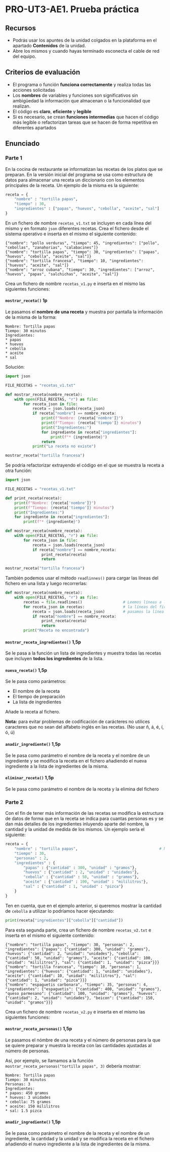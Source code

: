 # PRO-UT3-AE1. Prueba práctica

## Recursos

* Podrás usar los apuntes de la unidad colgados en la plataforma en el apartado **Contenidos** de la unidad.
* Abre los mismos y cuando hayas terminado esconecta el cable de red del equipo. 


## Criterios de evaluación

* El programa o función **funciona correctamente** y realiza todas las acciones solicitadas
* Los **nombres** de variables y funciones son significativos sin ambigüedad la información que almacenan o la funcionalidad que realizan.
* El código es **claro**, **eficiente** y **legible**
* Si es necesario, se crean **funciones intermedias** que hacen el código más legible o refactorizan tareas que se hacen de forma repetitiva en diferentes apartados

## Enunciado

### Parte 1

En la cocina de restaurante se informatizan las recetas de los platos que se preparan. En la versión inicial del programa se usa como estructura de datos para almacenar una receta un diccionario con los elementos principales de la receta. Un ejemplo de la misma es la siguiente:

```python
receta = {
    "nombre" : "tortilla papas",                                        # Nombre de la receta
    "tiempo" : 30,                                                      # Tiempo en minutos de elaboración
    "ingredientes" : ["papas", "huevos", "cebolla", "aceite", "sal"]
}
``` 

En un fichero de nombre `recetas_v1.txt` se incluyen en cada línea del mismo y en formato `json` diferentes recetas. Crea el fichero desde el sistema operativo e inserta en el mismo el siguiente contenido:

```
{"nombre": "pollo verduras", "tiempo": 45, "ingredientes": ["pollo", "cebollas", "zanahorias", "calabacines"]}
{"nombre": "tortilla papas", "tiempo": 30, "ingredientes": ["papas", "huevos", "cebolla", "aceite", "sal"]}
{"nombre": "tortilla francesa", "tiempo": 10, "ingredientes": ["huevos", "aceite", "sal"]}
{"nombre": "arroz cubana", "tiempo": 30, "ingredientes": ["arroz", "huevos", "papas", "salchichas", "aceite", "sal"]}
```

Crea un fichero de nombre `recetas_v1.py` e inserta en el mismo las siguientes funciones:

#### `mostrar_receta()` **1p**

Le pasamos el **nombre de una receta** y muestra por pantalla la información de la misma de la forma:

```
Nombre: Tortilla papas
Tiempo: 30 minutos
Ingredientes:
* papas
* huevos
* cebolla
* aceite
* sal
```

Solución:

```python
import json

FILE_RECETAS = "recetas_v1.txt"

def mostrar_receta(nombre_receta):
    with open(FILE_RECETAS, "r") as file:
        for receta_json in file:
            receta = json.loads(receta_json)
            if receta["nombre"] == nombre_receta:
                print(f"Nombre: {receta['nombre']}")
                print(f"Tiempo: {receta['tiempo']} minutos")
                print("Ingredientes:")
                for ingrediente in receta["ingredientes"]:
                    print(f"* {ingrediente}")
                return
            print("La receta no existe")

mostrar_receta("tortilla francesa")
```

Se podría refactorizar extrayendo el código en el que se muestra la receta a otra función:

```python
import json

FILE_RECETAS = "recetas_v1.txt"

def print_receta(receta):
    print(f"Nombre: {receta['nombre']}")
    print(f"Tiempo: {receta['tiempo']} minutos")
    print("Ingredientes:")
    for ingrediente in receta["ingredientes"]:
        print(f"* {ingrediente}")

def mostrar_receta(nombre_receta):
    with open(FILE_RECETAS, "r") as file:
        for receta_json in file:
            receta = json.loads(receta_json)
            if receta["nombre"] == nombre_receta:
                print_receta(receta)
                return

mostrar_receta("tortilla francesa")
```

También podemos usar el método `readlinnes()` para cargar las líneas del fichero en una lista y luego recorrerlas:

```python
def mostrar_receta(nombre_receta):
    with open(FILE_RECETAS, "r") as file:
        recetas = file.readlines()                  # Leemos líneas a lista
        for receta_json in recetas:                 # la líneas del fichero contienen texto en formato json
            receta = json.loads(receta_json)        # pasamos la línea a diccionario
            if receta["nombre"] == nombre_receta:
                print_receta(receta)
                return
        print("Receta no encontrada")
```

#### `mostrar_receta_ingredientes()` **1,5p**

Se le pasa a la función un lista de ingredientes y muestra todas las recetas que incluyen **todos los ingredientes** de la lista.

#### `nueva_receta()` **1,5p**

Se le pasa como parámetros:
* El nombre de la receta
* El tiempo de preparación
* La lista de ingredientes

Añade la receta al fichero.

**Nota:** para evitar problemas de codificación de carácteres no utilices caracteres que no sean del alfabeto inglés en las recetas. (No usar ñ, á, é, í, ó, ú)

#### `anadir_ingrediente()` **1,5p**

Se le pasa como parámetro el nombre de la receta y el nombre de un ingrediente y se modifica la receta en el fichero añadiendo el nueva ingrediente a la lista de ingredientes de la misma.

#### `eliminar_receta()` **1,5p**

Se le pasa como parámetro el nombre de la receta y la elimina del fichero

### Parte 2

Con el fin de tener más información de las recetas se modifica la estructura de datos de forma que en la receta se indica para cuantas personas es y se dan más detalles de los ingredientes inluyendo aparte del nombre, la cantidad y la unidad de medida de los mismos. Un ejemplo sería el siguiente:

```python
receta = {
    "nombre" : "tortilla papas",                                    # Nombre de la receta
    "tiempo" : 30,                                                     # Tiempo en minutos de elaboración
    "personas" : 2,
    "ingredientes" : {
        "papas" : {"cantidad" : 300, "unidad" : "gramos"},
        "huevos" : {"cantidad" : 2, "unidad" : "unidades"},
        "cebolla" : {"cantidad" : 50, "unidad" : "gramos"},
        "aceite" : {"cantidad" : 100, "unidad" : "mililitros"},
        "sal" : {"cantidad" : 1, "unidad" : "pizca"}
    }
}
``` 

Ten en cuenta, que en el ejemplo anterior, si queremos mostrar la cantidad de `cebolla` a utilizar lo podríamos hacer ejecutando: 

```python
print(receta["ingredientes"]["cebolla"]["cantidad"])
```

Para esta segunda parte, crea un fichero de nombre `recetas_v2.txt` e inserta en el mismo el siguiente contenido:

```
{"nombre": "tortilla papas", "tiempo": 30, "personas": 2, "ingredientes": {"papas": {"cantidad": 300, "unidad": "gramos"}, "huevos": {"cantidad": 2, "unidad": "unidades"}, "cebolla": {"cantidad": 50, "unidad": "gramos"}, "aceite": {"cantidad": 100, "unidad": "mililitros"}, "sal": {"cantidad": 1, "unidad": "pizca"}}}
{"nombre": "tortilla francesa", "tiempo": 10, "personas": 1, "ingredientes": {"huevos": {"cantidad": 1, "unidad": "unidades"}, "aceite": {"cantidad": 10, "unidad": "mililitros"}, "sal": {"cantidad": 1, "unidad": "pizca"}}}
{"nombre": "espaguetis carbonara", "tiempo": 35, "personas": 4, "ingredientes": {"espaguetis": {"cantidad": 400, "unidad": "gramos"}, "queso parmesano": {"cantidad": 100, "unidad": "gramos"}, "huevos": {"cantidad": 2, "unidad": "unidades"}, "beicon": {"cantidad": 150, "unidad": "gramos"}}}
```

Crea un fichero de nombre `recetas_v2.py` e inserta en el mismo las siguientes funciones:


#### `mostrar_receta_personas()` **1,5p**

Le pasamos el nómbre de una receta y el número de personas para la que se quiere preparar y muestra la receta con las cantidades ajustadas al número de personas. 

Así, por ejemplo, se llamamos a la función `mostrar_receta_personas("tortilla papas", 3)` debería mostrar:

```
Nombre: Tortilla papas
Tiempo: 30 minutos
Personas: 3
Ingredientes:
* papas: 450 gramos
* huevos: 3 unidades
* cebolla: 75 gramos
* aceite: 150 mililitros
* sal: 1.5 pizca
```

#### `anadir_ingrediente()` **1,5p**

Se le pasa como parámetro el nombre de la receta y el nombre de un ingrediente, la cantidad y la unidad y se modifica la receta en el fichero añadiendo el nuevo ingrediente a la lista de ingredientes de la misma.

